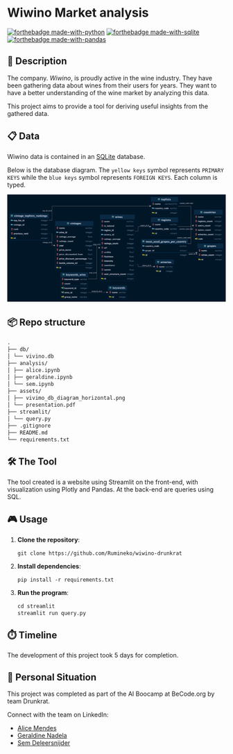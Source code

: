 # Wiwino Market analysis

[![forthebadge made-with-python](https://ForTheBadge.com/images/badges/made-with-python.svg)](https://www.python.org/)
[![forthebadge made-with-sqlite](https://ForTheBadge.com/images/badges/made-with-sqlite.svg)](https://www.sqlite.org/)
[![forthebadge made-with-pandas](https://ForTheBadge.com/images/badges/made-with-pandas.svg)](https://pandas.pydata.org/)



## 📒 Description

The company. _Wiwino_, is proudly active in the wine industry. They have been gathering data about wines from their users for years. They want to have a better understanding of the wine market by analyzing this data.

This project aims to provide a tool for deriving useful insights from the gathered data.

## 📋 Data

Wiwino data is contained in an [SQLite](https://www.sqlite.org/index.html) database. 

Below is the database diagram. The `yellow keys` symbol represents `PRIMARY KEYS` while the `blue keys` symbol represents `FOREIGN KEYS`. Each column is typed. 

![DB diagram](./assets/vivino_db_diagram_horizontal.png)


## 📦 Repo structure

```
.
├── db/
│ └── vivino.db
├── analysis/
│ ├── alice.ipynb
│ ├── geraldine.ipynb
│ └── sem.ipynb
├── assets/
│ ├── vivimo_db_diagram_horizontal.png
│ └── presentation.pdf
├── streamlit/
│ └── query.py
├── .gitignore
├── README.md
└── requirements.txt
```

## 🛠️ The Tool

The tool created is a website using Streamlit on the front-end, with visualization using Plotly and Pandas. At the back-end are queries using SQL.


## 🎮 Usage

1. **Clone the repository**: 

    ```
    git clone https://github.com/Rumineko/wiwino-drunkrat
    ```

2. **Install dependencies**: 

    ```
    pip install -r requirements.txt
    ```

3. **Run the program**: 

    ```
    cd streamlit
    streamlit run query.py
    ```
## ⏱️ Timeline

The development of this project took 5 days for completion.

## 📌 Personal Situation

This project was completed as part of the AI Boocamp at BeCode.org by team Drunkrat. 

Connect with the team on LinkedIn:
- [Alice Mendes](https://www.linkedin.com/in/alice-edcm/)
- [Geraldine Nadela](https://www.linkedin.com/in/gnadela/)
- [Sem Deleersnijder](https://www.linkedin.com/in/sem-deleersnijder-62b3bb286/)